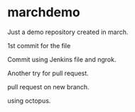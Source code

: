 # marchdemo
Just a demo repository created in march.

1st commit for the file

Commit using Jenkins file and ngrok.


Another try for pull request.

pull request on new branch.

using octopus.